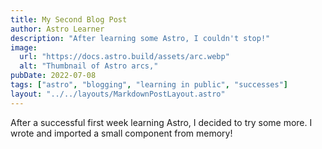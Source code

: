 ```yaml
---
title: My Second Blog Post
author: Astro Learner
description: "After learning some Astro, I couldn't stop!"
image:
  url: "https://docs.astro.build/assets/arc.webp"
  alt: "Thumbnail of Astro arcs,"
pubDate: 2022-07-08
tags: ["astro", "blogging", "learning in public", "successes"]
layout: "../../layouts/MarkdownPostLayout.astro"
---
```


After a successful first week learning Astro, I decided to try some more. I wrote and imported a small component from memory!
